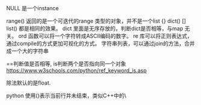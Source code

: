 NULL 是一个instance

range() 返回的是一个可迭代的range 类型的对象，并不是一个list
{} dict()
[] list() 都是相同的效果。
dict 里面是无序存放的，判断dict是否相等，与map 无关。
ord 函数可以将一个字符转成ASCII编码的数字。
re 库可以将正则表达式，通过compile的方式更加可视化的方式。
字符串列表，可以通过join的方法，合并成一个大的字符串

==判断值是否相等, is判断两个是否指向同一个对象
<https://www.w3schools.com/python/ref_keyword_is.asp>


除法默认的是float.

python 使用()表示当前行并未结束，类似C++中的\